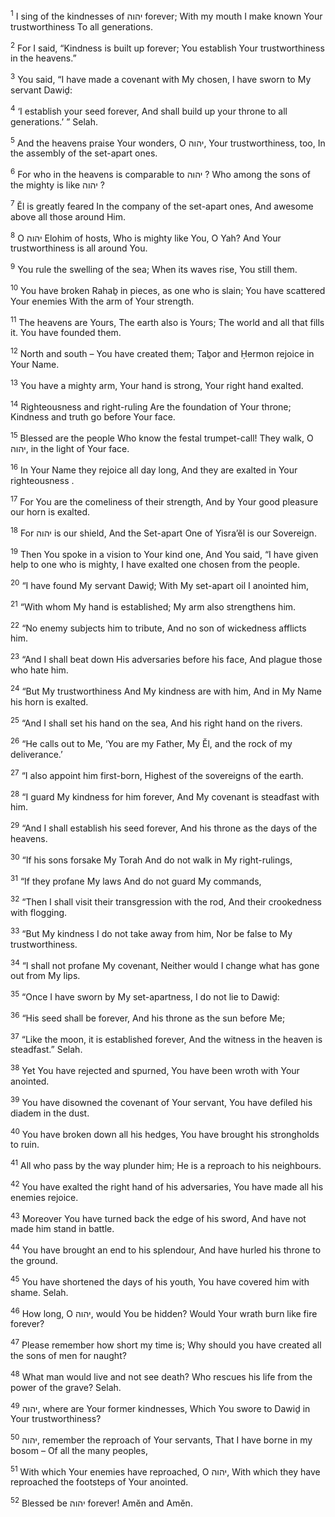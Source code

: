 <sup>1</sup> I sing of the kindnesses of יהוה forever; With my mouth I make known Your trustworthiness To all generations.

<sup>2</sup> For I said, “Kindness is built up forever; You establish Your trustworthiness in the heavens.”

<sup>3</sup> You said, “I have made a covenant with My chosen, I have sworn to My servant Dawiḏ:

<sup>4</sup> ‘I establish your seed forever, And shall build up your throne to all generations.’ ” Selah.

<sup>5</sup> And the heavens praise Your wonders, O יהוה, Your trustworthiness, too, In the assembly of the set-apart ones.

<sup>6</sup> For who in the heavens is comparable to יהוה ? Who among the sons of the mighty is like יהוה ?

<sup>7</sup> Ĕl is greatly feared In the company of the set-apart ones, And awesome above all those around Him.

<sup>8</sup> O יהוה Elohim of hosts, Who is mighty like You, O Yah? And Your trustworthiness is all around You.

<sup>9</sup> You rule the swelling of the sea; When its waves rise, You still them.

<sup>10</sup> You have broken Rahaḇ in pieces, as one who is slain; You have scattered Your enemies With the arm of Your strength.

<sup>11</sup> The heavens are Yours, The earth also is Yours; The world and all that fills it. You have founded them.

<sup>12</sup> North and south – You have created them; Taḇor and Ḥermon rejoice in Your Name.

<sup>13</sup> You have a mighty arm, Your hand is strong, Your right hand exalted.

<sup>14</sup> Righteousness and right-ruling Are the foundation of Your throne; Kindness and truth go before Your face.

<sup>15</sup> Blessed are the people Who know the festal trumpet-call! They walk, O יהוה, in the light of Your face.

<sup>16</sup> In Your Name they rejoice all day long, And they are exalted in Your righteousness .

<sup>17</sup> For You are the comeliness of their strength, And by Your good pleasure our horn is exalted.

<sup>18</sup> For יהוה is our shield, And the Set-apart One of Yisra’ĕl is our Sovereign.

<sup>19</sup> Then You spoke in a vision to Your kind one, And You said, “I have given help to one who is mighty, I have exalted one chosen from the people.

<sup>20</sup> “I have found My servant Dawiḏ; With My set-apart oil I anointed him,

<sup>21</sup> “With whom My hand is established; My arm also strengthens him.

<sup>22</sup> “No enemy subjects him to tribute, And no son of wickedness afflicts him.

<sup>23</sup> “And I shall beat down His adversaries before his face, And plague those who hate him.

<sup>24</sup> “But My trustworthiness And My kindness are with him, And in My Name his horn is exalted.

<sup>25</sup> “And I shall set his hand on the sea, And his right hand on the rivers.

<sup>26</sup> “He calls out to Me, ‘You are my Father, My Ĕl, and the rock of my deliverance.’

<sup>27</sup> “I also appoint him first-born, Highest of the sovereigns of the earth.

<sup>28</sup> “I guard My kindness for him forever, And My covenant is steadfast with him.

<sup>29</sup> “And I shall establish his seed forever, And his throne as the days of the heavens.

<sup>30</sup> “If his sons forsake My Torah And do not walk in My right-rulings,

<sup>31</sup> “If they profane My laws And do not guard My commands,

<sup>32</sup> “Then I shall visit their transgression with the rod, And their crookedness with flogging.

<sup>33</sup> “But My kindness I do not take away from him, Nor be false to My trustworthiness.

<sup>34</sup> “I shall not profane My covenant, Neither would I change what has gone out from My lips.

<sup>35</sup> “Once I have sworn by My set-apartness, I do not lie to Dawiḏ:

<sup>36</sup> “His seed shall be forever, And his throne as the sun before Me;

<sup>37</sup> “Like the moon, it is established forever, And the witness in the heaven is steadfast.” Selah.

<sup>38</sup> Yet You have rejected and spurned, You have been wroth with Your anointed.

<sup>39</sup> You have disowned the covenant of Your servant, You have defiled his diadem in the dust.

<sup>40</sup> You have broken down all his hedges, You have brought his strongholds to ruin.

<sup>41</sup> All who pass by the way plunder him; He is a reproach to his neighbours.

<sup>42</sup> You have exalted the right hand of his adversaries, You have made all his enemies rejoice.

<sup>43</sup> Moreover You have turned back the edge of his sword, And have not made him stand in battle.

<sup>44</sup> You have brought an end to his splendour, And have hurled his throne to the ground.

<sup>45</sup> You have shortened the days of his youth, You have covered him with shame. Selah.

<sup>46</sup> How long, O יהוה, would You be hidden? Would Your wrath burn like fire forever?

<sup>47</sup> Please remember how short my time is; Why should you have created all the sons of men for naught?

<sup>48</sup> What man would live and not see death? Who rescues his life from the power of the grave? Selah.

<sup>49</sup> יהוה, where are Your former kindnesses, Which You swore to Dawiḏ in Your trustworthiness?

<sup>50</sup> יהוה, remember the reproach of Your servants, That I have borne in my bosom – Of all the many peoples,

<sup>51</sup> With which Your enemies have reproached, O יהוה, With which they have reproached the footsteps of Your anointed.

<sup>52</sup> Blessed be יהוה forever! Amĕn and Amĕn.

